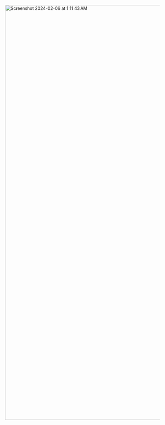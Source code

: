 
<img width="1346" alt="Screenshot 2024-02-06 at 1 11 43 AM" src="https://github.com/stavan30/weather-react/assets/50004356/715fb5d2-df8e-45e4-bfbc-38b311a387d7">
